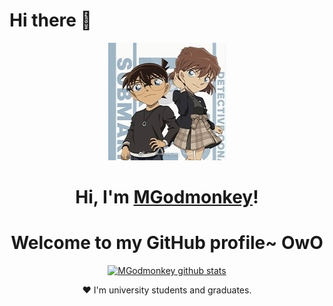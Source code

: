 

# Hi there 👋

<p align="center">
  <a href="https://www.mgodmonkey.love"><img src="kenan.jpg" alt="MGodmonkey"></a>
</p>


<h1 align="center">Hi, I'm <a href="https://www.mgodmonkey.love">MGodmonkey</a>!</h1>
<h1 align="center">Welcome to my GitHub profile~ OwO</h1>

<p align="center">
  <a href="https://github.com/MGod-monkey"><img src="https://github-readme-stats.vercel.app/api?username=MGod-monkey&show_icons=true&theme=radical" alt="MGodmonkey github stats"></a>
</p>

<!-- 贪吃蛇代码贡献图 -->
<!-- <div align="center"><img src="https://cdn1.tianli0.top/gh/anzhiyu-c/anzhiyu-c/assets/github-contribution-grid-snake.svg" /></div> -->


<!--
<p align="center">
  <strong><a href="https://www.edisonlee55.com">Official Website</a></strong> |
  <strong><a href="https://twitter.com/edisonlee55">Twitter</a></strong> |
  <strong><a href="https://discord.gg/nYXzaUS">Discord</a></strong> |
  <strong><a href="https://www.linkedin.com/in/edisonlee55">LinkedIn</a></strong> |
  <strong><a href="https://www.twitch.tv/edisonlee55">Twitch</a></strong>
</p>
-->

<p align="center">❤ I'm university students and graduates.</p>

<!--
**MGod-monkey/MGod-monkey** is a ✨ _special_ ✨ repository because its `README.md` (this file) appears on your GitHub profile.

Here are some ideas to get you started:

- 🔭 I’m currently working on ...
- 🌱 I’m currently learning ...
- 👯 I’m looking to collaborate on ...
- 🤔 I’m looking for help with ...
- 💬 Ask me about ...
- 📫 How to reach me: ...
- 😄 Pronouns: ...
- ⚡ Fun fact: ...
-->
